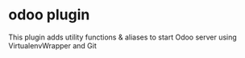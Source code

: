# odoo plugin

This plugin adds utility functions & aliases to start Odoo server using
VirtualenvWrapper and Git